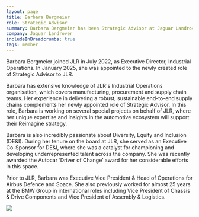 ```yaml
---
layout: page
title: Barbara Bergmeier
role: Strategic Advisor
summary: Barbara Bergmeier has been Strategic Advisor at Jaguar Landrover since January 2025.
company: Jaguar Landrover
includeInBreadcrumbs: true
tags: member
---
```


<div class="govuk-grid-row">
  <div class="govuk-grid-column-two-thirds">
  
Barbara Bergmeier joined JLR in July 2022, as Executive Director, Industrial Operations. In January 2025, she was appointed to the newly created role of Strategic Advisor to JLR.

Barbara has extensive knowledge of JLR's Industrial Operations organisation, which covers manufacturing, procurement and supply chain teams. Her experience in delivering a robust, sustainable end-to-end supply chains complements her newly appointed role of Strategic Advisor. In this role, Barbara is working on several special projects on behalf of JLR, where her unique expertise and insights in the automotive ecosystem will support their Reimagine strategy.

Barbara is also incredibly passionate about Diversity, Equity and Inclusion (DE&I). During her tenure on the board at JLR, she served as an Executive Co-Sponsor for DE&I, where she was a catalyst for championing and developing underrepresented talent across the company. She was recently awarded the Autocar ‘Driver of Change’ award for her considerable efforts in this space.

Prior to JLR, Barbara was Executive Vice President & Head of Operations for Airbus Defence and Space. She also previously worked for almost 25 years at the BMW Group in international roles including Vice President of Chassis & Drive Components and Vice President of Assembly & Logistics.
  </div>
  <div class="govuk-grid-column-one-third member-page-image"><img src="/images/{{image}}"/></div>
</div>
